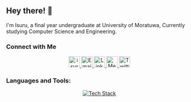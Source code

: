 <!-- [![@isurugunarathne's Holopin board](https://holopin.me/isurugunarathne)](https://holopin.io/@isurugunarathne) -->

## Hey there! 👋

I'm Isuru, a final year undergraduate at University of Moratuwa, Currently studying Computer Science and Engineering.

<!-- - 👋 I’m @IsuruGunarathne
- 🌱 I’m currently learning React
- 💞️ I’m looking to collaborate on Web/Android based projects
- 📫 How to reach me? [email](mailto:isurug.20@cse.mrt.ac.lk) -->

### Connect with Me

<p align="center">
<a href="https://www.isurugunarathne.com">
  <img 
    src="https://img.shields.io/badge/-isurugunarathne.com-3423A6?style=flat&logo=Google-Chrome&logoColor=white" 
    alt="isurugunarathne.com" 
    style="height: 30px;"
  />
</a>

<a href="mailto:isurug.20@cse.mrt.ac.lk">
  <img 
    src="https://img.shields.io/badge/-isurug.20@cse.mrt.ac.lk-D14836?style=flat&logo=Gmail&logoColor=white" 
    alt="Email"
    style="height: 30px; width: auto;"
  />
</a>

<a href="https://www.linkedin.com/in/isuru-gunarathne-a4196718b/">
  <img 
    src="https://img.shields.io/badge/-LinkedIn-0077B5?style=flat&logo=Linkedin&logoColor=white" 
    alt="LinkedIn"
    style="height: 30px; width: auto;"
  />
</a>

<a href="https://medium.com/@isuru623">
  <img 
    src="https://img.shields.io/badge/-medium-1DA1F2?style=flat&logo=Medium&logoColor=white" 
    alt="Medium"
    style="height: 30px; width: auto;"
  />
</a>

<a href="https://twitter.com/Isuru_N_G">
  <img 
    src="https://img.shields.io/badge/-Twitter-1DA1F2?style=flat&logo=X&logoColor=white" 
    alt="Twitter"
    style="height: 30px; width: auto;"
  />
</a>

</p>

### Languages and Tools:

<p align="center">
  <a href="https://skillicons.dev">
    <img src="https://skillicons.dev/icons?i=py,cpp,go,java,kotlin,js,ts,fastapi,react,nextjs,tailwind,nodejs,express,mysql,sqlite,postgres,cassandra,git,docker,kubernetes,terraform&perline=21"
    alt="Tech Stack"/>
  </a>
</p>
